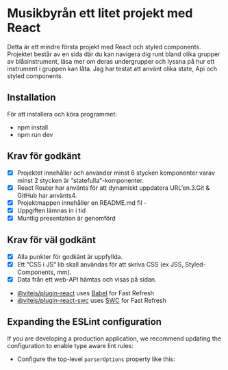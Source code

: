 # Musikbyrån ett litet projekt med React

Detta är ett mindre första projekt med React och styled components. Projektet består av en sida där du kan navigera dig runt bland olika grupper av blåsinstrument, läsa mer om deras undergrupper och lyssna på hur ett instrument i gruppen kan låta.
Jag har testat att använt olika state, Api och styled components.

## Installation

För att installera och köra programmet:

- npm install
- npm run dev

## Krav för godkänt

- [x] Projektet innehåller och använder minst 6 stycken komponenter varav minst 2 stycken är “statefulla"-komponenter.
- [x] React Router har använts för att dynamiskt uppdatera URL’en.3.Git & GitHub har använts4.
- [x] Projektmappen innehåller en README.md fil -
- [x] Uppgiften lämnas in i tid
- [x] Muntlig presentation är genomförd

## Krav för väl godkänt

- [x] Alla punkter för godkänt är uppfyllda.
- [x] Ett “CSS i JS“ lib skall användas för att skriva CSS (ex JSS, Styled-Components, mm).
- [x] Data från ett web-API hämtas och visas på sidan.

- [@vitejs/plugin-react](https://github.com/vitejs/vite-plugin-react/blob/main/packages/plugin-react/README.md) uses [Babel](https://babeljs.io/) for Fast Refresh
- [@vitejs/plugin-react-swc](https://github.com/vitejs/vite-plugin-react-swc) uses [SWC](https://swc.rs/) for Fast Refresh

## Expanding the ESLint configuration

If you are developing a production application, we recommend updating the configuration to enable type aware lint rules:

- Configure the top-level `parserOptions` property like this:

```

```
